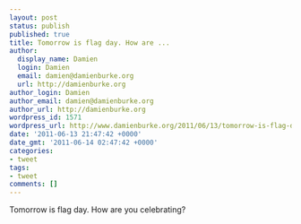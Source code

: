 ```yaml
---
layout: post
status: publish
published: true
title: Tomorrow is flag day. How are ...
author:
  display_name: Damien
  login: Damien
  email: damien@damienburke.org
  url: http://damienburke.org
author_login: Damien
author_email: damien@damienburke.org
author_url: http://damienburke.org
wordpress_id: 1571
wordpress_url: http://www.damienburke.org/2011/06/13/tomorrow-is-flag-day-how-are/
date: '2011-06-13 21:47:42 +0000'
date_gmt: '2011-06-14 02:47:42 +0000'
categories:
- tweet
tags:
- tweet
comments: []
---
```

<p>Tomorrow is flag day. How are you celebrating?</p>
